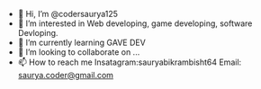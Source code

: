 - 👋 Hi, I’m @codersaurya125
- 👀 I’m interested in Web developing, game developing, software Devloping.
- 🌱 I’m currently learning GAVE DEV
- 💞️ I’m looking to collaborate on ...
- 📫 How to reach me Insatagram:sauryabikrambisht64 Email: saurya.coder@gmail.com

<!---
codersaurya125/codersaurya125 is a ✨ special ✨ repository because its `README.md` (this file) appears on your GitHub profile.
You can click the Preview link to take a look at your changes.
--->
